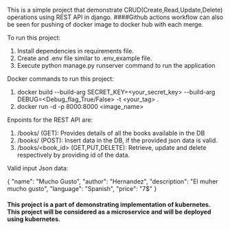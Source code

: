 This is a simple project that demonstrate CRUD(Create,Read,Update,Delete) operations using REST API in django.
####Github actions workflow can also be seen for pushing of docker image to docker hub with each merge.

To run this project:
1) Install dependencies in requirements file.
2) Create and .env file similar to .env_example file.
3) Execute python manage.py runserver command to run the application

Docker commands to run this project:
1) docker build --build-arg SECRET_KEY=<your_secret_key> --build-arg DEBUG=<Debug_flag_True/False> -t <your_tag> .
2) docker run -d -p 8000:8000 <image_name>

Enpoints for the REST API are:
1) /books/ (GET): Provides details of all the books available in the DB
2) /books/ (POST): Insert data in the DB, if the provided json data is valid.
2) /books/<book_id> (GET,PUT,DELETE): Retrieve, update and delete respectively by providing id of the data.

Valid input Json data:

{
    "name": "Mucho Gusto",
    "author": "Hernandez",
    "description": "El muher mucho gusto",
    "language": "Spanish",
    "price": "7$"
}

#### This project is a part of demonstrating implementation of kubernetes. This project will be considered as a microservice and will be deployed using kubernetes.
